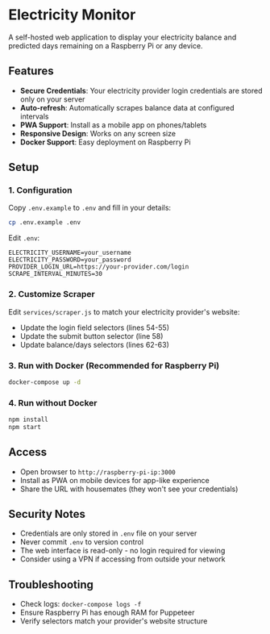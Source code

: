 # Electricity Monitor

A self-hosted web application to display your electricity balance and predicted days remaining on a Raspberry Pi or any device.

## Features

- **Secure Credentials**: Your electricity provider login credentials are stored only on your server
- **Auto-refresh**: Automatically scrapes balance data at configured intervals
- **PWA Support**: Install as a mobile app on phones/tablets
- **Responsive Design**: Works on any screen size
- **Docker Support**: Easy deployment on Raspberry Pi

## Setup

### 1. Configuration

Copy `.env.example` to `.env` and fill in your details:

```bash
cp .env.example .env
```

Edit `.env`:
```
ELECTRICITY_USERNAME=your_username
ELECTRICITY_PASSWORD=your_password
PROVIDER_LOGIN_URL=https://your-provider.com/login
SCRAPE_INTERVAL_MINUTES=30
```

### 2. Customize Scraper

Edit `services/scraper.js` to match your electricity provider's website:
- Update the login field selectors (lines 54-55)
- Update the submit button selector (line 58)
- Update balance/days selectors (lines 62-63)

### 3. Run with Docker (Recommended for Raspberry Pi)

```bash
docker-compose up -d
```

### 4. Run without Docker

```bash
npm install
npm start
```

## Access

- Open browser to `http://raspberry-pi-ip:3000`
- Install as PWA on mobile devices for app-like experience
- Share the URL with housemates (they won't see your credentials)

## Security Notes

- Credentials are only stored in `.env` file on your server
- Never commit `.env` to version control
- The web interface is read-only - no login required for viewing
- Consider using a VPN if accessing from outside your network

## Troubleshooting

- Check logs: `docker-compose logs -f`
- Ensure Raspberry Pi has enough RAM for Puppeteer
- Verify selectors match your provider's website structure